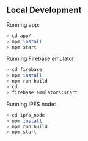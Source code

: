 ## Local Development

Running app:
```bash
> cd app/
> npm install
> npm start
```

Running Firebase emulator:
```bash
> cd firebase
> npm install
> npm run build
> cd ..
> firebase emulators:start
```

Running IPFS node:
```bash
> cd ipfs_node
> npm install
> npm run build
> npm start
```

